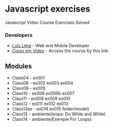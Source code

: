 # Javascript exercises

Javascript Video Course Exercises Solved

### Developers
* [Luiz Lima] - Web and Mobile Developer
* [Curso em Vídeo] - Access the course by this link

Modules
----
* Class04 - ex001
* Class06 - ex002 ex003 ex004
* Class09 - ex005
* Class10 - ex006 ex006b ex007
* Class11 - ex008 ex009 ex010
* Class12 - ex011 ex012 ex013
* Class12ex - ex014 ex015 folder(model) 
* Class13 - ambiente(loops: Do While and While)
* Class14 - ambiente(Exemple For Loops)


[//]: #
[Luiz Lima]:<mailto:focusti@hotmail.com>
[Curso em Vídeo]:<https://www.youtube.com/playlist?list=PLHz_AreHm4dlsK3Nr9GVvXCbpQyHQl1o1>

